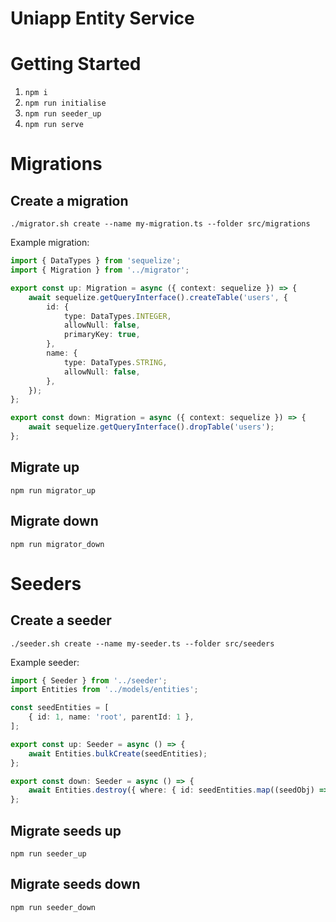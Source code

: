 Uniapp Entity Service
=====================

# Getting Started

1) `npm i`
2) `npm run initialise`
3) `npm run seeder_up`
4) `npm run serve`

# Migrations

## Create a migration

`./migrator.sh create --name my-migration.ts --folder src/migrations`

Example migration:

```typescript
import { DataTypes } from 'sequelize';
import { Migration } from '../migrator';

export const up: Migration = async ({ context: sequelize }) => {
    await sequelize.getQueryInterface().createTable('users', {
        id: {
            type: DataTypes.INTEGER,
            allowNull: false,
            primaryKey: true,
        },
        name: {
            type: DataTypes.STRING,
            allowNull: false,
        },
    });
};

export const down: Migration = async ({ context: sequelize }) => {
    await sequelize.getQueryInterface().dropTable('users');
};
```

## Migrate up

`npm run migrator_up`

## Migrate down

`npm run migrator_down`

# Seeders

## Create a seeder

`./seeder.sh create --name my-seeder.ts --folder src/seeders`

Example seeder:

```typescript
import { Seeder } from '../seeder';
import Entities from '../models/entities';

const seedEntities = [
    { id: 1, name: 'root', parentId: 1 },
];

export const up: Seeder = async () => {
    await Entities.bulkCreate(seedEntities);
};

export const down: Seeder = async () => {
    await Entities.destroy({ where: { id: seedEntities.map((seedObj) => seedObj.id) } });
};
```

## Migrate seeds up

`npm run seeder_up`

## Migrate seeds down

`npm run seeder_down`
